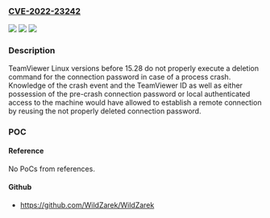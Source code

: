 ### [CVE-2022-23242](https://cve.mitre.org/cgi-bin/cvename.cgi?name=CVE-2022-23242)
![](https://img.shields.io/static/v1?label=Product&message=TeamViewer%20for%20Linux&color=blue)
![](https://img.shields.io/static/v1?label=Version&message=15.27%3C%3D%2015.27%20&color=brighgreen)
![](https://img.shields.io/static/v1?label=Vulnerability&message=N%2FA&color=brighgreen)

### Description

TeamViewer Linux versions before 15.28 do not properly execute a deletion command for the connection password in case of a process crash. Knowledge of the crash event and the TeamViewer ID as well as either possession of the pre-crash connection password or local authenticated access to the machine would have allowed to establish a remote connection by reusing the not properly deleted connection password.

### POC

#### Reference
No PoCs from references.

#### Github
- https://github.com/WildZarek/WildZarek

